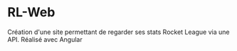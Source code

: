 # RL-Web
Création d'une site permettant de regarder ses stats Rocket League via une API. Réalisé avec Angular
